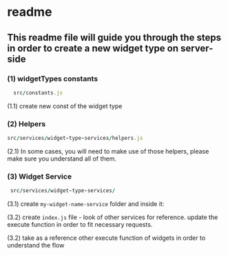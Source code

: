
# readme

## This readme file will guide you through the steps in order to create a new widget type on server-side

### (1) widgetTypes constants
```ruby
  src/constants.js
  ```
(1.1) create new const of the widget type

### (2) Helpers
```ruby
src/services/widget-type-services/helpers.js
```
(2.1) In some cases, you will need to make use of those helpers, please make sure you understand all of them.

### (3) Widget Service
```ruby
 src/services/widget-type-services/
  ```
(3.1) create `my-widget-name-service` folder and inside it:

(3.2) create `index.js` file - look of other services for reference. update the execute function in order to fit necessary requests.

(3.2) take as a reference other execute function of widgets in order to understand the flow
